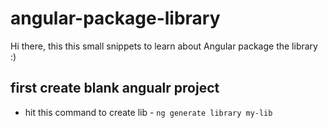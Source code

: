 # angular-package-library
Hi there, this this small snippets to learn about Angular package the library :)

## first create blank angualr project
- hit this command to create lib - `ng generate library my-lib`

